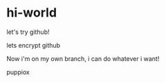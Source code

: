 # hi-world

let's try github!

lets encrypt github

Now i'm on my own branch, i can do whatever i want!

puppiox
